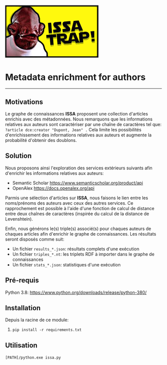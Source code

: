 # ![ISSA TRAP !!!](./../ackbar.jpg)
# Metadata enrichment for authors
---
## Motivations

Le graphe de connaissances **ISSA** proposent une collection d'articles enrichis avec des métadonnées. Nous remarquons que les informations relatives aux auteurs sont caractériser par une chaîne de caractères tel que: `?article dce:creator "Dupont, Jean" .`
Cela limite les possibilités d'enrichissement des informations relatives aux auteurs et augmente la probabilité d'obtenir des doublons.

## Solution

Nous proposons ainsi l'exploration des services extérieurs suivants afin d'enrichir les informations relatives aux auteurs:

- Semantic Scholar https://www.semanticscholar.org/product/api
- OpenAlex https://docs.openalex.org/api

Parmis une sélection d'articles sur **ISSA**, nous faisons le lien entre les noms/prénoms des auteurs avec ceux des autres services. Ce rapprochement est possible à l'aide d'une fonction de calcul de distance entre deux chaînes de caractères (inspirée du calcul de la distance de Levenshtein).

Enfin, nous générons le(s) triple(s) associé(s) pour chaques auteurs de chaques articles afin d'enrichir le graphe de connaissances. Les résultats seront disposés comme suit:

- Un fichier `results_*.json`: résultats complets d'une exécution
- Un fichier `triples_*.nt`: les triplets RDF à importer dans le graphe de connaissances
- Un fichier `stats_*.json`: statistiques d'une exécution

## Pré-requis

Python 3.8: https://www.python.org/downloads/release/python-380/

## Installation

Depuis la racine de ce module:

1) `pip install -r requirements.txt`

## Utilisation

`[PATH]/python.exe issa.py`
